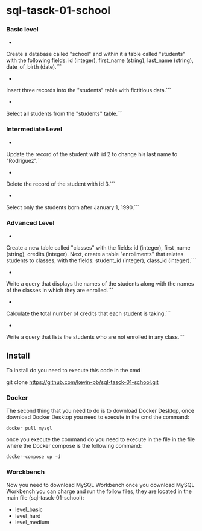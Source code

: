 # sql-tasck-01-school 

### Basic level

- ``` Problem 1:
Create a database called "school" and within it a table called "students" with the following fields: id (integer), first_name (string), last_name (string), date_of_birth (date).```

- ``` Problem 2:
Insert three records into the "students" table with fictitious data.```

- ``` Problem 3:
Select all students from the "students" table.```

### Intermediate Level

- ```Problem 4:
Update the record of the student with id 2 to change his last name to "Rodriguez".```

- ```Problem 5:
Delete the record of the student with id 3.```

- ```Problem 6:
Select only the students born after January 1, 1990.```

### Advanced Level

- ```Problem 7:
Create a new table called "classes" with the fields: id (integer), first_name (string), credits (integer). Next, create a table "enrollments" that relates students to classes, with the fields: student_id (integer), class_id (integer).```

- ```Problem 8:
Write a query that displays the names of the students along with the names of the classes in which they are enrolled.```

- ```Problem 9 (coming soon):
Calculate the total number of credits that each student is taking.``` 

- ```Problem 10 (coming soon):
Write a query that lists the students who are not enrolled in any class.``` 

## Install 
To install do you need to execute this code in the cmd

git clone https://github.com/kevin-pb/sql-tasck-01-school.git

### Docker

The second thing that you need to do is to download Docker Desktop, once download Docker Desktop you need to execute in the cmd the command:

```
docker pull mysql
```

once you execute the command do you need to execute in the file in the file where the Docker compose is the following command:

```
docker-compose up -d 
```

### Worckbench

Now you need to download MySQL Workbench once you download MySQL Workbench you can charge and run the follow files, they are located in the main file (sql-tasck-01-school):

- level_basic
- level_hard 
- level_medium

